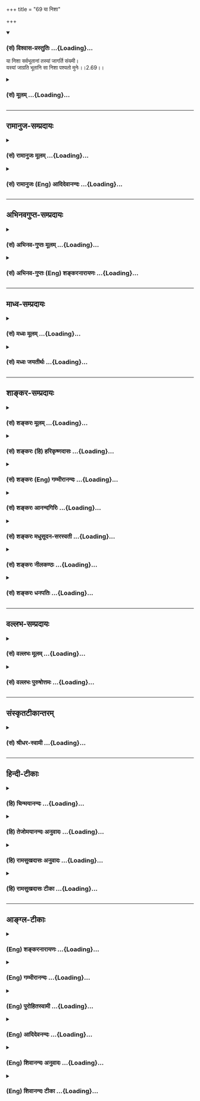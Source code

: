 +++
title = "69 या निशा"

+++
<div class="js_include" newlevelforh1="3" title="(सं) विश्वास-प्रस्तुतिः" unfilled url="/purANam/mahAbhAratam/06-bhIShma-parva/02-bhagavad-gItA-parva/saMskRtam/vishvAsa-prastutiH/02_sAnkhya-yogaH_sarva-/69_yA_nishA.md">
<details open><summary><h3>(सं) विश्वास-प्रस्तुतिः ...{Loading}...</h3></summary>

या निशा सर्वभूतानां तस्यां जागर्ति संयमी।  
यस्यां जाग्रति भूतानि सा निशा पश्यतो मुनेः।।2.69।।
</details>
</div>
<div class="js_include collapsed" newlevelforh1="3" title="(सं) मूलम्" unfilled url="/purANam/mahAbhAratam/06-bhIShma-parva/02-bhagavad-gItA-parva/saMskRtam/mUlam/02_sAnkhya-yogaH_sarva-/69_yA_nishA.md">
<details><summary><h3>(सं) मूलम् ...{Loading}...</h3></summary>

या निशा सर्वभूतानां तस्यां जागर्ति संयमी।  
यस्यां जाग्रति भूतानि सा निशा पश्यतो मुनेः।।2.69।।
</details>
</div>


_________________
## रामानुज-सम्प्रदायः
<div class="js_include collapsed" newlevelforh1="3" title="(सं) रामानुजः मूलम्" unfilled url="/purANam/mahAbhAratam/06-bhIShma-parva/02-bhagavad-gItA-parva/saMskRtam/rAmAnujaH/mUlam/02_sAnkhya-yogaH_sarva-/69_yA_nishA.md">
<details><summary><h3>(सं) रामानुजः मूलम् ...{Loading}...</h3></summary>

।।2.69।।**या** आत्मविषया बुद्धिः **सर्वभूतानां निशा** निशा इव
अप्रकाशिका। **तस्याम्** आत्मविषयायां बुद्धौ इन्द्रिय**संयमी**
प्रसन्नमना **जागर्ति** आत्मानम् अवलोकयन् **आस्ते** इत्यर्थः।
**यस्यां** शब्दादिविषयायां बुद्धौ सर्वाणि **भूतानि जाग्रति**
प्रबुद्धानि भवन्ति **सा** शब्दादिविषया बुद्धिः आत्मानं **पश्यतो मुनेः
निशा** इव अप्रकाशिका भवति।  

</details>
</div>
<div class="js_include collapsed" newlevelforh1="3" title="(सं) रामानुजः (Eng) आदिदेवानन्दः" unfilled url="/purANam/mahAbhAratam/06-bhIShma-parva/02-bhagavad-gItA-parva/saMskRtam/rAmAnujaH/english/AdidevAnandaH/02_sAnkhya-yogaH_sarva-/69_yA_nishA.md">
<details><summary><h3>(सं) रामानुजः (Eng) आदिदेवानन्दः ...{Loading}...</h3></summary>

2.69 That Buddhi (understanding) which has the self for its object, is
night to all beings, i.e., is obscure like night to all. But he, who has
subdued the senses and is serene, is awake in respect of the self. The
meaning is that he has the vision of the self. All beings are awake,
i.e., are actively cognisant in respect of objects of the senses like
sound. But such sense objects are like things enshrouded by night to the
sage who is awake to the self.

</details>
</div>


_________________
## अभिनवगुप्त-सम्प्रदायः
<div class="js_include collapsed" newlevelforh1="3" title="(सं) अभिनव-गुप्तः मूलम्" unfilled url="/purANam/mahAbhAratam/06-bhIShma-parva/02-bhagavad-gItA-parva/saMskRtam/abhinava-guptaH/mUlam/02_sAnkhya-yogaH_sarva-/69_yA_nishA.md">
<details><summary><h3>(सं) अभिनव-गुप्तः मूलम् ...{Loading}...</h3></summary>

।।2.71।। योगी च सर्वव्यवहारान् कुर्वाणोऽपि +++(S omits अपि)+++ लोकोत्तर इति
निरूपयता परमेश्वरेण संक्षिप्यास्य स्वरूपं कथ्यते  
या निशेति। या सर्वेषां भूतानां निशा मोहिनी +++(K मोहनी)+++ माया तस्यां
मुनिर्जागर्त्ति कथमियं हेया इति। यस्यां च दशायां लोको जगर्त्ति नानाविधां
+++(S विविधां)+++ चेष्टां कुरुते सा मुनेः रात्रिः यतोऽसौ व्यवहारं
प्रत्यबुद्धः।  
  
एतदुक्तं भवति येयं माया खलु तस्या द्वे रूपे +++(N omit द्वे रूपे)+++ मोहकत्वं
+++(N मोहकत्वे)+++ नाम रूपं सुखतन्त्र +++(N तन्तु for तन्त्र hereinafter )+++
ताभासनं च। तत्र लोकः प्राच्यं स्वरूपमस्या अपरामृश्यैव द्वितीयस्मिन् रूपे
निबद्धस्मृतिरास्ते। योगी तु तद्विपरीतस्तदीयं मोहकत्वं तदुन्मूलनाय
पश्यति। सुखतन्त्रतां च नाद्रियते +++(N नाश्रीयते)+++ पश्यन् सम्यग्ज्ञानी।
मिथ्याज्ञानोपघाताच्च सुखतन्त्रतानादरः  
  
+++(S तन्त्रतायां नादरः)+++। एवं च पश्यत एव सा रात्रिरिति चित्रम्। विद्याया वा
बुध्यते +++(S K यां चावधत्ते)+++ योगी यत्र सर्वोऽपि +++(S N omit अपि)+++ विमूढः
अविद्यायां त्वबुद्धः यत्र जनः प्रबुद्ध इत्यपि चित्रम्।  

</details>
</div>
<div class="js_include collapsed" newlevelforh1="3" title="(सं) अभिनव-गुप्तः (Eng) शङ्करनारायणः" unfilled url="/purANam/mahAbhAratam/06-bhIShma-parva/02-bhagavad-gItA-parva/saMskRtam/abhinava-guptaH/english/shankaranArAyaNaH/02_sAnkhya-yogaH_sarva-/69_yA_nishA.md">
<details><summary><h3>(सं) अभिनव-गुप्तः (Eng) शङ्करनारायणः ...{Loading}...</h3></summary>

2.69 Ya nisa etc. Infatuating is the Illusion which is night for all
beings. In that , the sage is awake (vigilant) with the thought 'How It
could be avoided' The stage where the worldly men keep awake i.e.,
perform multifarious \[worldly\] activities, that stage is the night for
the sage, as he is ignorant regarding the worldly activities. It amounts
to this statement : What is well-known as illusion, Its nature is indeed
two-ford, viz., to delude and also to wear a deceptive appearance of
spinning pleasure. Of them (the two natures), the worldly man, not
considering Its former nautre, remains with a memory well teid to the
second nature. On the other hand, the man of Yoga, who is contrary to
the other, observes Its deluding nature in order to root It out. Thus
the man of perfect knowledge, while seeing \[properly\], pays no
attention to Its nature of spinning pleasure. His indifference to Its
nature of spinning pleasure is due to the destruction of his false
knowledge. That stage is night to him, even while he sees. Hence this is
strange. The man of Yoga is awake (or understands) in the field of
wisdom, where everyone else is unconscious (or totally perplexed); but
in \[the field\] of ignorance he is not awake (or does not understand),
where ordinary man is awake (or understands well). This is also strange.
That is why-

</details>
</div>


_________________
## माध्व-सम्प्रदायः
<div class="js_include collapsed" newlevelforh1="3" title="(सं) मध्वः मूलम्" unfilled url="/purANam/mahAbhAratam/06-bhIShma-parva/02-bhagavad-gItA-parva/saMskRtam/madhvaH/mUlam/02_sAnkhya-yogaH_sarva-/69_yA_nishA.md">
<details><summary><h3>(सं) मध्वः मूलम् ...{Loading}...</h3></summary>

।।2.69।। उक्तं लक्षणं पिण्डीकृत्याह या निशेति। या सर्वभूतानां निशा
परमेश्वरस्वरूपलक्षणा। यस्यां सुप्तानीव न किञ्चिज्जानन्ति
तस्यामिन्द्रियसंयुक्तो ज्ञानी जागर्ति सम्यगापरोक्ष्येण पश्यति
परमात्मानमित्यर्थः। यस्यां विषयलक्षणायां भूतानि जाग्रति तस्यां निशायामिव
सुप्तः प्रायो न जानाति। मत्तादिवद्गमनादिप्रवृत्तिः। तदुक्तन्देहं (च तं न
चरमः) तु तत्र चरमम् भाग.3।28।37देहोऽपि दैववशगः भाग.3।28।3811।13।37 इति
श्लोकाभ्याम्। मननयुक्तो मुनिः। पश्यत इत्यस्य साधनमाह।  

</details>
</div>
<div class="js_include collapsed" newlevelforh1="3" title="(सं) मध्वः जयतीर्थः" unfilled url="/purANam/mahAbhAratam/06-bhIShma-parva/02-bhagavad-gItA-parva/saMskRtam/madhvaH/jayatIrthaH/02_sAnkhya-yogaH_sarva-/69_yA_nishA.md">
<details><summary><h3>(सं) मध्वः जयतीर्थः ...{Loading}...</h3></summary>

।।2.69।। ज्ञानिनः सर्वकर्मत्यागप्रतिपादनार्थायया निशा इत्ययं श्लोक इति
कश्चित्। तत्र तत्प्रतिपादकाक्षराश्रवणात् प्रमाणविरोधाच्चेत्याशयेन
तत्प्रतिपाद्यमाह **उक्तलक्षण**मिति चतुश्श्लोक्या विक्षिप्योक्तम्।
नन्वत्रोक्तं किमपि न प्रतीयत इत्यत आह **ये**ति। परमेश्वरस्वरूपस्य
निशासाम्यमुपपादयति **यस्या**मिति। विषयत्वमधिकरणत्वं चाविवक्षित्वा
कारकत्वमात्रविवक्षया साम्यमिदमुक्तम्। संयमीत्यस्याक्षरार्थं
**इन्द्रिये**ति प्रकरणलभ्योऽर्थो **ज्ञानी**ति। उत्तरार्धार्थमाह
**यस्या**मिति। अत्रापि पूर्ववत्साम्यम्। यदि न किञ्चित्पश्यति कथं तर्हि
तस्य गमनादिप्रवृत्तिः इत्यत आह **मत्तादिव**दिति। कुत एतत् इत्यत आह
**तदुक्त**मिति। मुनेरित्युक्तत्वाच्चतुर्थाश्रमिण एव ज्ञानमिति
व्याख्यानमसदिति भावेनाह **मननयुक्त** इति। याज्ञवल्क्यादीनामयतीनामपि
ज्ञानश्रवणादिति भावः। मननस्य प्राङ्निवृत्तत्वात्पश्यतो मुनेः इति कथं
इत्यत आह **पश्यत** इति। दर्शनसाधनत्वेन मननमिहोक्तं न तु
तत्समकालीनतयेत्यर्थः। एतच्च प्राङ्मननादेः स्पष्टदर्शनसाधनत्वानुक्तेः
प्रसङ्गादिहोक्तम्। ननुस्थितधीः किं प्रभाषेत 2।54 इत्याद्यु(देरु)त्तरमयं
श्लोक इति प्रागुक्तं तत्कथमिदानीं लक्षणपरतया व्याख्यातः अन्यपरादपि
तल्लाभ इत्याशयेनेति ब्रूमः अन्यथाप्रभाषेत
इत्यादेरुत्तरमाहेत्यत्रैवावेक्ष्यत् किं तत्र स्थानप्रदर्शनादिना इति।  

</details>
</div>


_________________
## शाङ्कर-सम्प्रदायः
<div class="js_include collapsed" newlevelforh1="3" title="(सं) शङ्करः मूलम्" unfilled url="/purANam/mahAbhAratam/06-bhIShma-parva/02-bhagavad-gItA-parva/saMskRtam/shankaraH/mUlam/02_sAnkhya-yogaH_sarva-/69_yA_nishA.md">
<details><summary><h3>(सं) शङ्करः मूलम् ...{Loading}...</h3></summary>

।।2.69।।  
  
**या निशा** रात्रिः सर्वपदार्थानामविवेककरी तमःस्वभावत्वात्
**सर्वभूतानां** सर्वेषां भूतानाम्। किं तत् परमार्थतत्त्वं
स्थितप्रज्ञस्य विषयः। यथा नक्तञ्चराणाम् अहरेव सदन्येषां निशा भवति तद्वत्
नक्तञ्चरस्थानीयानामज्ञानां सर्वभूतानां निशेव निशा परमार्थतत्त्वम्
अगोचरत्वादतद्बुद्धीनाम्। **तस्यां**
परमार्थतत्त्वलक्षणायामज्ञाननिद्रायाः प्रबुद्धो **जागर्ति** **संयमी**
संयमवान् जितेन्द्रियो योगीत्यर्थः। **यस्यां**
ग्राह्यग्राहकभेदलक्षणायामविद्यानिशायां प्रसुप्तान्येव **भूतानि  
**जाग्रति **इति उच्यन्ते यस्यां निशायां प्रसुप्ता इव स्वप्नदृशः** सा
निशा **अविद्यारूपत्वात् परमार्थतत्त्वं** पश्यतो मुनेः।।  
अतः कर्माणि अविद्यावस्थायामेव चोद्यन्ते न विद्यावस्थायाम्। विद्यायां हि
सत्याम् उदिते सवितरि शार्वरमिव तमः प्रणाशमुपगच्छति अविद्या। प्राक्
विद्योत्पत्तेः अविद्या प्रमाणबुद्ध्या गृह्यमाणा क्रियाकारकफलभेदरूपा
सती  
  
सर्वकर्महेतुत्वं प्रतिपद्यते। न अप्रमाणबुद्ध्या गृह्यमाणायाः
कर्महेतुत्वोपपत्तिः प्रमाणभूतेन वेदेन मम चोदितं कर्तव्यं कर्म इति हि
कर्मणि कर्ता प्रवर्तते न अविद्यामात्रमिदं सर्वं निशेव इति। यस्य पुनः
निशेव अविद्यामात्रमिदं  
सर्वं भेदजातम् इति ज्ञानं तस्य आत्मज्ञस्य सर्वकर्मसंन्यासे एव अधिकारो न
प्रवृत्तौ। तथा च दर्शयिष्यति तद्बुद्धयस्तदात्मानः इत्यादिना
ज्ञाननिष्ठायामेव तस्य अधिकारम्।।  
तत्रापि प्रवर्तकप्रमाणाभावे प्रवृत्त्यनुपपत्तिः इति चेत् न
स्वात्मविषयत्वादात्मविज्ञानस्य। न हि आत्मनः स्वात्मनि
प्रवर्तकप्रमाणापेक्षता आत्मत्वादेव। तदन्तत्वाच्च सर्वप्रमाणानां
प्रमाणत्वस्य। न हि आत्मस्वरूपाधिगमे सति पुनः प्रमाणप्रमेयव्यवहारः
संभवति। प्रमातृत्वं हि आत्मनः निवर्तयति अन्त्यं प्रमाणम् निवर्तयदेव च
अप्रमाणीभवति स्वप्नकालप्रमाणमिव प्रबोधे। लोके च वस्त्वधिगमे
प्रवृत्तिहेतुत्वादर्शनात् प्रमाणस्य। तस्मात् न आत्मविदः कर्मण्यधिकार इति
सिद्धम्।।  
विदुषः त्यक्तैषणस्य स्थितप्रज्ञस्य यतेरेव मोक्षप्राप्तिः न तु
असंन्यासिनः कामकामिनः इत्येतमर्थं दृष्टान्तेन प्रतिपादयिष्यन् आह  
  

</details>
</div>
<div class="js_include collapsed" newlevelforh1="3" title="(सं) शङ्करः (हि) हरिकृष्णदासः" unfilled url="/purANam/mahAbhAratam/06-bhIShma-parva/02-bhagavad-gItA-parva/saMskRtam/shankaraH/hindI/harikRShNadAsaH/02_sAnkhya-yogaH_sarva-/69_yA_nishA.md">
<details><summary><h3>(सं) शङ्करः (हि) हरिकृष्णदासः ...{Loading}...</h3></summary>

।।2.69।। यह जो लौकिक और वैदिक व्यवहार है वह सबकासब अविद्याका कार्य है अतः
जिसको विवेकज्ञान प्राप्त हो गया है ऐसे स्थितप्रज्ञके लिये अविद्याकी
निवृत्तिके साथहीसाथ ( यह व्यवहार भी ) निवृत्त हो जाता है और अविद्याका
विद्याके साथ विरोध होनेके कारण उसकी भी निवृत्ति हो जाती है। इस
अभिप्रायको स्पष्ट करते हुए कहते हैं  
  
तामस स्वभावके कारण सब पदार्थोंका अविवेक करानेवाली रात्रिका नाम निशा है।
सब भूतोंकी जो निशा अर्थात् रात्रि है  
वह ( निशा ) क्या है ( उ₀ ) परमार्थतत्त्व जो कि स्थितप्रज्ञका विषय है (
ज्ञेय है )। जैसे उल्लू आदि रजनीचरोंके लिये दूसरोंका दिन भी रात होती है
वैसे ही निशाचरस्थानीय जो सम्पूर्ण अज्ञानी मनुष्य हैं जिनमें
परमार्थतत्त्वविषयक बुद्धि नहीं है उन सब भूतोंके लिये अज्ञात होनेके कारण
यह परमार्थतत्त्व रात्रिकी भाँति रात्रि है।  
उस परमार्थतत्त्वरूप रात्रिमें अज्ञाननिद्रासे जगा हुआ संयमी अर्थात्
जितेन्द्रिय योगी जागता है।  
ग्राह्यग्राहकभेदरूप जिस अविद्यारात्रिमें सोते हुए भी सब प्राणी जागते हैं
ऐसे कहा जाता है अर्थात् जिस रात्रिमें सब प्राणी सोते हुए स्वप्न
देखनेवालोंके सदृश जागते हैं। वह ( सारा दृश्य ) अविद्यारूप होनेके कारण
परमार्थतत्त्वको जाननेवाले मुनिके लिये रात्रि है।  
सुतरां ( यह सिद्ध हुआ कि ) अविद्याअवस्थामें ही ( मनुष्यके लिये )
कर्मोंका विधान किया जाता है विद्यावस्थामें नहीं क्योंकि जैसे सूर्यके उदय
होनेपर रात्रिसम्बन्धी अन्धकार दूर हो जाता है उसी प्रकार ज्ञान उदय होनेपर
अज्ञान नष्ट हो जाता है।  
ज्ञानोत्पत्तिसे पहलेपहले प्रमाणबुद्धिसे ग्रहण की हुई अविद्या ही क्रिया
कारक और फल आदिके भेदोंमें परिणत होकर सब कर्म करवानेका हेतु बन सकती है
अप्रमाणबुद्धिसे ग्रहण की हुई ( अविद्या ) कर्म करवानेका कारण नहीं बन
सकती।  
क्योंकि प्रमाणस्वरूप वेदने मेरे लिये अमुक कर्तव्यकर्मोंका विधान किया है
ऐसा मानकर ही कर्ता कर्ममें प्रवृत्त होता है यह सब रात्रिकी भाँति
अविद्यामात्र है इस तरह समझकर नहीं होता।  
जिसको ऐसा ज्ञान प्राप्त हो गया है कि यह सारा दृश्य रात्रिकी भाँति
अविद्यामात्र ही है उस आत्मज्ञानीका तो सर्व कर्मोंके संन्यासमें ही अधिकार
है प्रवृत्तिमें नहीं।  
इस प्रकार तद्बुद्धयस्तदात्मानः इत्यादि श्लोकोंसे उस ज्ञानीका अधिकार
ज्ञाननिष्ठामें ही दिखलायेंगे।  
पू₀ उस ज्ञाननिष्ठामें भी ( तत्त्ववेत्ताको ) प्रवृत्त करनेवाले प्रमाणका (
विधिवाक्यका ) अभाव है इसलिये उसमें भी उसकी प्रवृत्ति नहीं हो सकती।  
उ₀ यह कहना ठीक नहीं क्योंकि आत्मज्ञान अपने स्वरूपको विषय करनेवाला है अतः
अपने स्वरूपज्ञानके विषयमें प्रवृत्त करनेवाले प्रमाणकी अपेक्षा नहीं होती।
वह आत्मज्ञान स्वयं आत्मा होनेके कारण स्वतःसिद्ध है और उसीमें सब
प्रमाणोंके प्रमाणत्वका अन्त है अर्थात् आत्मज्ञान होनेतक ही प्रमाणोंका
प्रमाणत्व है अतः आत्मस्वरूपका साक्षात् होनेके बाद प्रमाण और प्रमेयका
व्यवहार नहीं बन सकता।  
( आत्मज्ञानरूप ) अन्तिम प्रमाण आत्माके प्रमातापनको भी निवृत्त कर देता
है। उसको निवृत्त करता हुआ वह स्वयं भी जागनेके बाद स्वप्नकालके प्रमाणकी
भाँति अप्रमाणी हो जाता है अर्थात् लुप्त हो जाता है।  
क्योंकि व्यवहारमें भी वस्तु प्राप्त होनेके बाद कोई प्रमाण ( उस वस्तुकी
प्राप्तिके लिये ) प्रवृत्तिका हेतु होता नहीं देखा जाता।  
इसलिये यह सिद्ध हुआ कि आत्मज्ञानीका कर्मोंमें अधिकार नहीं है।  

</details>
</div>
<div class="js_include collapsed" newlevelforh1="3" title="(सं) शङ्करः (Eng) गम्भीरानन्दः" unfilled url="/purANam/mahAbhAratam/06-bhIShma-parva/02-bhagavad-gItA-parva/saMskRtam/shankaraH/english/gambhIrAnandaH/02_sAnkhya-yogaH_sarva-/69_yA_nishA.md">
<details><summary><h3>(सं) शङ्करः (Eng) गम्भीरानन्दः ...{Loading}...</h3></summary>

2.69 ya, that which; sarva-bhutanam, for all creatures; is nisa, night
which being darkness (tamah) by nature, obliterates distinctions among
all things; what is that; that is the Reality which is the supreme Goal,
accessible to the man of steady wisdom. As that which verily appears as
day to the nocturnal creatures is night for others, similarly the
Reality wich is the supreme Goal appears to be night, as it were, to all
unenlightened beings who are comparable to the nocturnal creatures,
because It is beyond the range of vision of those who are devoid of that
wisdom. Samyami, the self-restrained man, whose organs are under
control, i.e. the yogi \[The man of realization.\] who has arisen from
the sleep of ignorance; jagarti, keeps awake; tasyam, in that (night)
characterized as the Reality, the supreme Goal. That night of ignorance,
characterized by the distinctions of subjects and objects, yasyam in
which; bhutani, the creatures, who are really asleep; are said to be
jagrati, keeping awake, in which night they are like dreamers in sleep;
sa nisa, it is night; pasyatah, to the seeing; muneh, sage, who
perceives the Reality that is the supreme Goal, because that (night) is
ignorance by nature. Therefore, rites and duties are enjoined only
during the state of ignorance, not in the state of enlightenment. For,
when Knowledge dawns, ignorance becomes eradicated like the darkness of
night after sun-rise. \[It may be argued that even after illumination
the phenomenal world, though it is known to be false, will continue to
be perceived because of the persistence of past impressions; therefore
there is scope for the validity of the scriptural injunctions even in
the case of an illumined soul. The answer is that there will be no scope
for the injunctions, because the man of realization will then have no
ardent leaning towards this differentiated phenomenal world which makes
an injunction relevant.\] Before the rise of Knowledge, ignorance,
accepted as a valid means of knowledge and presenting itself in the
different forms of actions, means and results, becomes the cause of all
rites and duties. It cannot reasonably become the source of rites and
duties (after Realization) when it is understood as an invalid means of
knowledge. For an agent becomes engaged in actions when he has the idea,
'Actions have been enjoined as a duty for me by the Vedas, which are a
valid means of knowledge'; but not when he understands that 'all this is
mere ignorance, like the night'. Again, the man to whom has come the
Knowledge that all these differences in their totality are mere
ignorance like the night, to that man who has realized the Self, there
is eligibility only for renouncing all actions, not for engaging in
actions. In accordance with this the Lord will show in the verse, 'Those
who have their intellect absorbed in That, whose Self is That' (5.17)
etc., that he has competence only for steadfastness in Knowledge.
Objection: May it not be argued that, there will be no reason for being
engaged even in that (steadfastness in Knowledge) if there be no valid
means of knowledge \[Vedic injunctions.\] to impel one to that.
\[Because, without an injunction nobody would engage in a duty, much
less in steadfastness to Knowledge.\] Answer: No, since 'knowledge of
the Self' relates to one's own Self. Indeed, by the very fact that It is
the Self, and since the validity of all the means of knowledge
culminates in It, \[The validity of all the means of knowledge holds
good only so long as the knowledge of the Self has not arisen.\]
therefore the Self does not depend on an injunction to impel It towards
Itself. \[Does the injunction relate to the knowledge of the Self. or to
the Self Itself; The first alternative is untenable because a valid
means of knowledge reveals its objects even without an injunction. The
second alternative also is untenable because the Self is self-revealing,
whereas an injunction is possible in the case of something yet to be
achieved. And one's own Self is not an object of that kind.\] Surely,
after the realization of the true nature of the Self, there is no scope
again for any means to, or end of, knowledge. The last valid means of
(Self-) knowledge eradicates the possibility of the Self's becoming a
perceiver. And even as it eradicates, it loses its own
authoritativeness, in the same way as the means of knowledge which is
valid in dream becomes unauthoritative during the waking state. In the
world, too, after the preception of an abject, the valid means of that
perception is not seen to be a cause impelling the knower (to any action
with regard to that object). Hence, it is established that, for an
knower of the Self, there remains no eligibility for rites and duties.
The attainment of Liberation is only for the sannyasin \[Liberation is
attained only by one who, after aciring an intellectual knowledge of the
Self in a general way, is endowed with discrimination and detachment,
has arisen above all desires, has become a monk in the primary sense,
and has directly realized the Self by going through the process of
sravana (understanding of Upanisadic texts about the Self), etc.\], the
man of enlightenment, who has renounced all desires and is a man of
steady wisdom; but not for him who has not renounced and is desirious of
the objects (of the senses). Such being the case, with a view to
establishing this with the help of an illustration, the Lord says:

</details>
</div>
<div class="js_include collapsed" newlevelforh1="3" title="(सं) शङ्करः आनन्दगिरिः" unfilled url="/purANam/mahAbhAratam/06-bhIShma-parva/02-bhagavad-gItA-parva/saMskRtam/shankaraH/AnandagiriH/02_sAnkhya-yogaH_sarva-/69_yA_nishA.md">
<details><summary><h3>(सं) शङ्करः आनन्दगिरिः ...{Loading}...</h3></summary>

।।2.69।। आत्मविदः स्थितप्रज्ञस्य
सर्वकर्मपरित्यागेऽधिकारस्तद्विपरीतस्याज्ञस्य कर्मणीत्येतस्मिन्नर्थे
समनन्तरश्लोकमवतारयति **योऽयमिति।** अविद्यानिवृत्तौ
सर्वकर्मनिवृत्तिश्चेत्तन्निवृत्तिरेव कथमित्याशङ्क्याह
**अविद्यायाश्चेति।** स्फुटीकुर्वन् बाह्याभ्यन्तरकरणानां
पराक्प्रत्यक्प्रवृत्तिवत्तथाविधे दर्शने च मिथो विरुध्येते
पराग्दर्शनस्यानाद्यात्मावरणाविद्याकार्यत्वादात्मदर्शनस्य च
तन्निवर्तकत्वात्ततश्चात्मदर्शनार्थमिन्द्रियाण्यर्थेभ्यो
निगृह्णीयादित्याहेति योजना। सर्वप्राणिनां निशा पदार्थाविवेककरीत्यत्र
हेतुमाह **तमःस्वभावत्वादिति।** सर्वप्राणिसाधारणीं प्रसिद्धां निशां
दर्शयित्वा तामेव प्रकृतानुगुणत्वेन प्रश्नपूर्वकं विशदयति **किं
तदित्यादिना।** स्थितप्रज्ञविषयस्य परमार्थतत्त्वस्य प्रकाशैकस्वभावस्य
कथमज्ञानं प्रति निशात्वमित्याशङ्क्याह **यथेति।** तत्र हेतुमाह
**अगोचरत्वादिति।** अतद्बुद्धीनां परमार्थतत्त्वातिरिक्ते द्वैतप्रपञ्चे
प्रवृत्तबुद्धीनामप्रतिपन्नत्वात् परमार्थतत्त्वं निशेवाविदुषामित्यर्थः।
तस्यामित्यादि व्याचष्टे **तस्यामिति।** निशावदुक्तायामवस्थायामिति यावत्
योगीति ज्ञानी कथ्यते। द्वितीयार्धं विभजते **यस्यामिति।** प्रसुप्तानां
जागरणं विरुद्धमित्याशङ्क्याह **प्रसुप्ता** **इवेति।**
परमार्थतत्त्वमनुभवतो निवृत्ताविद्यस्य संन्यासिनो द्वैतावस्था निशेत्यत्र
हेतुमाह **अविद्यारूपत्वादिति।** परमार्थावस्था निशेत्यविदुषां विदुषां
तु द्वैतावस्था तथेति स्थिते फलितमाह **अत इति।** अविद्यावस्थायामेव
क्रियाकारकफलभेदप्रतिभानादित्यर्थः। विद्योदयेऽपि
तत्प्रतिभानाविशेषात्पूर्वमिव कर्माणि विधीयेरन्नित्याशङ्क्याह
**विद्यायामिति।** अविद्यानिवृत्तौ बाधितानुवृत्त्या विभागभानेऽपि नास्ति
कर्मविधिर्विभागाभिनिवेशाभावादित्यर्थः। अविद्यावस्थायामेव कर्मणीत्युक्तं
व्यक्तीकरोति **प्रागिति।** विद्योदयात्पूर्वं बाधकाभावादबाधिता विद्या
क्रियादिभेदमापाद्य प्रमाणरूपया बुद्ध्या ग्राह्यतां प्राप्य
कर्महेतुर्भवति क्रियादिभेदाभिमानस्य तद्धेतुत्वादित्यर्थः।  
  
न विद्यावस्थायामित्युक्तं प्रपञ्चयति **नाप्रमाणेति।** उत्पन्नायां च
विद्यायामविद्याया निवृत्तत्वात् क्रियादिभेदभानमप्रमाणमिति
बुद्धिरुत्पद्यते तथा गृह्यमाणा यथोक्तविभागभागिन्यप्यविद्या न
कर्महेतुत्वं प्रतिपद्यते बाधितत्वेनाभासतया तद्धेतुत्वायोगादित्यर्थः।
विद्याविद्याविभागेनोक्तमेव विशेषं विवृणोति **प्रमाणभूतेनेति।**
यथोक्तेन वेदेन कामनाजीवनादिमतो मम कर्म विहितं तेन मया तत्कर्तव्यमिति
मन्वानः सन् कर्मण्यज्ञोऽधिक्रियते तं प्रति साधनविशेषवादिनो वेदस्य
प्रवर्तकत्वादित्यर्थः। सर्वमेवेदमविद्यामात्रं द्वैतं निषेवेतेति
मन्वानस्तु न प्रवर्तते कर्मणीति व्यावर्त्यमाह **नाविद्येति।** विदुषो न
कर्मण्यधिकारश्चेत्तस्याधिकारस्तर्हि कुत्रेत्याशङ्क्याह **यस्येति।**
तस्यात्मज्ञस्य फलभूतसंन्यासाधिकारे वाक्यशेषं प्रमाणयति **तथाचेति।**
प्रवर्तकं प्रमाणं विधिस्तदभावे कर्मस्विव विदुषो ज्ञाननिष्ठायामपि
प्रवृत्तेरनुपपत्तेराश्रयणीयो ज्ञानवतोऽपि विधिरिति शङ्कते
**तत्रापीति।** किमात्मज्ञानं विधिमपेक्षते किं वात्मा। नाद्यः। तस्य
स्वरूपविषयस्य यथा प्रमाणप्रमेयमुत्पत्तेर्विध्यनपेक्षत्वादित्याह  **न
स्वात्मेति।** न द्वितीय इत्याह **नहीति।** प्रवर्तकप्रमाणशब्दितस्य
विधेः साध्यविषयत्वादात्मनश्चासाध्यत्वादिति हेतुमाह **आत्मत्वादेवेति।**
आत्मतज्ज्ञानयोर्विध्यनपेक्षत्वेऽपि ज्ञानिनो मानमेव व्यवहारं प्रति
नियमार्थं विध्यपेक्षा स्यादित्याशङ्क्याह **तदन्तत्वाच्चेति।** सर्वेषां
प्रमाणानां प्रामाण्यस्यात्मज्ञानोदयावसानत्वात्तस्मिन्नुत्पन्ने
व्यवहारस्य निरवकाशत्वान्न तत्प्रति नियमाय ज्ञानिनो विधिरित्यर्थः।
उक्तमेव व्यक्तीकरोति **नहीति।** धर्माधिगमवदात्माधिगमेऽपि किमिति
यथोक्तो व्यवहारो न भवतीत्याशङ्क्याह **प्रमातृत्वंहीति।** तन्निवृत्तौ
कथमद्वैतज्ञानस्य प्रामाण्यमित्याशङ्क्याह **निवर्तयदेवेति।**
निवर्तयदद्वैतज्ञानं स्वयं निवृत्तेर्न प्रमाणमित्यत्र दृष्टान्तमाह
**स्वप्नेति।** आत्मज्ञानस्य विध्यनपेक्षत्वे हेत्वन्तरमाह **लोके
चेति।** व्यवहारभूमौ हि प्रमाणस्य वस्तुनिश्चयफलपर्यन्तत्वे सति
प्रवर्तकविधिसापेक्षत्वानुपलम्भादद्वैतज्ञानमपि प्रमाणवान्न विधिमपेक्षते
रज्ज्वादिज्ञानवदित्यर्थः। आत्मज्ञानवतस्तन्निष्ठाविधिमन्तरेण
ज्ञानमाहात्म्येनैव सिद्धत्वात्तस्य कर्मसंन्यासेऽधिकारो न
कर्मणीत्युपसंहरति **तस्मादिति।  
**

</details>
</div>
<div class="js_include collapsed" newlevelforh1="3" title="(सं) शङ्करः मधुसूदन-सरस्वती" unfilled url="/purANam/mahAbhAratam/06-bhIShma-parva/02-bhagavad-gItA-parva/saMskRtam/shankaraH/madhusUdana-sarasvatI/02_sAnkhya-yogaH_sarva-/69_yA_nishA.md">
<details><summary><h3>(सं) शङ्करः मधुसूदन-सरस्वती ...{Loading}...</h3></summary>

।।2.69।। तदेवं मुमुक्षुणा प्रज्ञास्थैर्याय प्रयत्नपूर्वकमिन्द्रियसंयमः
कर्तव्य इत्युक्तं स्थितप्रज्ञस्य तु स्वतःसिद्ध एव  
  
सर्वेन्द्रियसंयम इत्याह। या
वेदान्तवाक्यजनितसाक्षात्काररूपाऽहंब्रह्मास्मीति प्रज्ञा
सर्वभूतानामज्ञानां निशेव निशा तां  
  
प्रत्यप्रकाशरूपत्वात्तस्यां ब्रह्मविद्यालक्षणायां सर्वभूतनिशायां जागर्ति
अज्ञाननिद्रायाः प्रबुद्धः सन्सावधानो वर्तते। संयमी  
  
इन्द्रियसंयमवान् स्थितप्रज्ञ इत्यर्थः। यस्यां तु
द्वैतदर्शनलक्षणायामविद्यानिद्रायां प्रसुप्तान्येव भूतानि जाग्रति
स्वप्नवद्व्यवहरन्ति सा निशा न प्रकाशत आत्मतत्त्वं पश्यतोऽपरोक्षतया मुनेः
स्थितप्रज्ञस्य। यावद्धि न प्रबुध्यते तावदेव स्वप्नदर्शनं  
  
बोधपर्यन्तत्वाद्भ्रमस्य। तत्त्वज्ञानकाले तु न भ्रमनिमित्तः
कश्चिद्व्यवहारः। तदुक्तं वार्तिककारैःकारकव्यवहारे हि शुद्धं वस्तु न
वीक्ष्यते। शुद्धे वस्तुनि सिद्धे च कारकव्यापृतिस्तथा।। काकोलूकनिशेवायं
संसारो ज्ञात्मवेदिनोः। या निशा  
  
सर्वभूतानामित्यवोचत्स्वयं हरिः।। इति। तथाच यस्य विपरीतदर्शनं तस्य न
वस्तुदर्शनं विपरीतदर्शनस्य वस्त्वदर्शनजन्यत्वात् यस्य च वस्तुदर्शनं तस्य
न विपरीतदर्शनं विपरीतदर्शनकारणस्य वस्त्वदर्शनस्य वस्तुदर्शनेन
बाधितत्वात्। तथाच श्रुतिःयत्र वा अन्यदिव स्यात् तत्रान्योऽन्यत्पश्येत्।
यत्रत्वस्य सर्वमात्मैवाभूत्तत्केन कं पश्येत्।। इति
विद्याविद्ययोर्व्यवस्थामाह। यथा काकस्य रात्र्यन्धस्य दिनमुलूकस्य
दिवान्धस्य निशा रात्रौ पश्यतश्चोलूकस्य यद्दिनं रात्रिरेव सा काकस्येति
महदाश्चर्यमेतत्। अतस्तत्त्वदर्शिनः कथमाविद्यकक्रियाकारकादिव्यवहारः
स्यादिति स्वतःसिद्ध एव तस्येन्द्रियसंयम इत्यर्थः।  

</details>
</div>
<div class="js_include collapsed" newlevelforh1="3" title="(सं) शङ्करः नीलकण्ठः" unfilled url="/purANam/mahAbhAratam/06-bhIShma-parva/02-bhagavad-gItA-parva/saMskRtam/shankaraH/nIlakaNThaH/02_sAnkhya-yogaH_sarva-/69_yA_nishA.md">
<details><summary><h3>(सं) शङ्करः नीलकण्ठः ...{Loading}...</h3></summary>

।।2.69।। यदा पञ्चावतिष्ठन्ते इत्युदाहृतश्रुतेःतामाहुः परमां गतिम् इत्येतं
चतुर्थं पादं व्याचष्टे **या निशेति।** सर्वेषां भूतानामज्ञानां या निशेव
निशा यस्यां मध्यंदिने उलूका इवानन्धा अप्यन्धा एव सर्वे प्राणिनो भवन्ति
तस्यां तस्मिन्प्रत्यग्ज्योतिषि संयमी इन्द्रियमनोबुद्धीनां निग्रहणशीलो
योगी जागर्ति इन्द्रियादीनां दृक्शक्तिलोपेऽप्यनुपरतदृक्शक्तिरेवास्ते। तथा
च श्रुतिःनहि द्रष्टुर्दृष्टेर्विपरिलोपो विद्यतेऽविनाशित्वात् इति।
यस्यामविद्याख्यायां निशायां क्रियाकारकादिद्वैतस्वप्नप्रवर्तिकायां
सर्वाणि भूतानि जाग्रति निशीथे उलूका इव स्वस्वव्यापारे प्रवर्तन्ते सा
अविद्या पश्यतो मुनेः आत्मदर्शनवतो योगिनः प्रारब्धकर्मणा
विदेहकैवल्यप्रतिबन्धाल्लेशतोऽनुवर्तमाना व्युत्थानकाले व्यवहारतोऽस्य
गाढान्धकारवती निशेव क्लेशकरी भवति। अतिसुकुमारा हि योगिनो
बाह्यव्यवहारादुद्विजन्ते नरा इव गाढान्धकारे संचारात्। यथोक्तं
योगभाष्येअक्षिमात्रकल्पो हि विद्वानत्यल्पदुःखलेशेनाप्युद्विजते इति। अत्र
वार्तिकानिकारकव्यवहारे हि शुद्धं वस्तु न वीक्ष्यते। शुद्धे वस्तुनि
सिद्धे च कारकव्यापृतिस्तथा। काकोलूकनिशेवायं संसारोऽज्ञात्मवेदिनोः। या
निशा सर्वभूतानामित्यवोचत्स्वयं हरिः। इति। बुद्धतत्त्वस्य लोकोऽयं
जडोन्मत्तपिशाचवत्। बुद्धतत्त्वोऽपि लोकस्य जडोन्मत्तपिशाचवत्। इति। तदेवं
किमासीतेत्यस्योत्तरंयदा संहरते चायम् इत्यादिना एतदन्तेन ग्रन्थेन
स्थितप्रज्ञः सदा समाधिमनुतिष्ठन्परमां गतिं प्राप्यास्त इत्युक्तम्।  

</details>
</div>
<div class="js_include collapsed" newlevelforh1="3" title="(सं) शङ्करः धनपतिः" unfilled url="/purANam/mahAbhAratam/06-bhIShma-parva/02-bhagavad-gItA-parva/saMskRtam/shankaraH/dhanapatiH/02_sAnkhya-yogaH_sarva-/69_yA_nishA.md">
<details><summary><h3>(सं) शङ्करः धनपतिः ...{Loading}...</h3></summary>

।।2.69।। एवं स्थितप्रज्ञलक्षणवर्णनेन मुमुक्षुभिरतियत्नेन
स्थितप्रज्ञत्वाय समनस्केन्द्रियनिग्रहः कर्तव्य इत्युक्तम्।
उत्पन्नविवेकविज्ञानस्य स्थितप्रज्ञस्य तु स्वतःसिद्ध एव
समनस्केन्द्रियसंयमः। अविद्याविरोधिन्या विद्यया समूलस्य सर्वव्यवहारस्य
निवृत्तेरित्येतद्वक्तुकामोऽविद्यावस्थायामेव कर्माणि विधीयन्ते न
विद्यावस्थायामिति द्योतयन्नाह **येति।** सर्वभूतानामुलूकस्थानीयानां या
निशेव निशा रात्रिः परमार्थतत्त्वलक्षणा तस्यामज्ञाननिद्रातः प्रबुद्धः
संयमी स्थितप्रज्ञो ज्ञानयोगी जागर्ति यस्यां
ग्राह्यग्राहकलक्षणायामविद्यायां भूतानि जाग्रति सा पश्यतो मुनेर्निशेव
निशेत्यर्थः।  

</details>
</div>


_________________
## वल्लभ-सम्प्रदायः
<div class="js_include collapsed" newlevelforh1="3" title="(सं) वल्लभः मूलम्" unfilled url="/purANam/mahAbhAratam/06-bhIShma-parva/02-bhagavad-gItA-parva/saMskRtam/vallabhaH/mUlam/02_sAnkhya-yogaH_sarva-/69_yA_nishA.md">
<details><summary><h3>(सं) वल्लभः मूलम् ...{Loading}...</h3></summary>

।।2.69।। तस्यैवान्येभ्यो वैलक्षण्येन लक्षणमाह या निशेति। याऽऽत्मविषया
बुद्धिः संसारिणां स्वपतामिव निशेवाऽप्रकाशिका अज्ञानतिमिरोपहतमतीनां
आत्मदर्शनव्यवहारायोग्या तस्यां संयमी जागर्ति। यस्यां च
शब्दादिविषयिण्याम्। एवं विलक्षणलक्षणो मुनिर्दर्शितः।  

</details>
</div>
<div class="js_include collapsed" newlevelforh1="3" title="(सं) वल्लभः पुरुषोत्तमः" unfilled url="/purANam/mahAbhAratam/06-bhIShma-parva/02-bhagavad-gItA-parva/saMskRtam/vallabhaH/puruShottamaH/02_sAnkhya-yogaH_sarva-/69_yA_nishA.md">
<details><summary><h3>(सं) वल्लभः पुरुषोत्तमः ...{Loading}...</h3></summary>

  
  
।।2.69।। नन्वेतादृशेन्द्रियनिग्रहकृत् किल्लँक्षणः इत्यपेक्षायामाह या
निशेति। सर्वभूतानां या निशा रात्रौ निद्रायामिव विषयसुखेषु सर्वेषां या
निशा सुखावाप्तिः। नितरां शं सुखं यस्यामिति निशा। तस्यां संयमी
इन्द्रियनिग्रहकर्त्ता जागर्ति न सुखमवाप्नोतीत्यर्थः। यस्यां निशाया
भूतानि जाग्रति न सुखं प्राप्नुवन्ति सा भगवत्सुखं पश्यतो मननशीलस्य निशा
सुखाप्तिः। तत्सुखस्य कथनायोग्यत्वान्मुनेरिति विशेषणमुक्तम्।  
  
  
  

</details>
</div>


_________________
## संस्कृतटीकान्तरम्
<div class="js_include collapsed" newlevelforh1="3" title="(सं) श्रीधर-स्वामी" unfilled url="/purANam/mahAbhAratam/06-bhIShma-parva/02-bhagavad-gItA-parva/saMskRtam/shrIdhara-svAmI/02_sAnkhya-yogaH_sarva-/69_yA_nishA.md">
<details><summary><h3>(सं) श्रीधर-स्वामी ...{Loading}...</h3></summary>

।।2.69।। ननु च कश्चिदपि प्रसुप्त इव दर्शनादिव्यापारशून्यः सर्वात्मना
निगृहीतेन्द्रियो लोके न दृश्यते अतोऽसंभावितमिदं लक्षणमित्याशङ्क्याह
**या निशेति।** सर्वेषां भूतानां या निशा निशेव निशा आत्मनिष्ठा
आत्माज्ञानध्वान्तावृतमतीनां तस्यां दर्शनादिव्यवहाराभावात्
तस्यामात्मनिष्ठायां संयमी निगृहीतेन्द्रियो जागर्ति प्रबुध्यते यस्यां तु
विषयबुद्ध्या भूतानि जाग्रति प्रबुद्ध्यन्ते सा आत्मतत्त्वं पश्यतो
मुनेर्निशा। तस्यां दर्शनादिव्यापारस्तस्य नास्तीत्यर्थः। एतदुक्तं भवति।
यथा दिवान्धानामुलूकादीनां रात्रावेव दर्शनं न तु दिवसे एवं
ब्रह्मज्ञस्योन्मीलिताक्षस्यापि ब्रह्मण्येव दृष्टिर्नतु विषयेषु। अतो
नासंभावितमिदं लक्षणमिति।  

</details>
</div>


_________________
## हिन्दी-टीकाः
<div class="js_include collapsed" newlevelforh1="3" title="(हि) चिन्मयानन्दः" unfilled url="/purANam/mahAbhAratam/06-bhIShma-parva/02-bhagavad-gItA-parva/hindI/chinmayAnandaH/02_sAnkhya-yogaH_sarva-/69_yA_nishA.md">
<details><summary><h3>(हि) चिन्मयानन्दः ...{Loading}...</h3></summary>

।।2.69।। ज्ञानी और अज्ञानी की दृष्टियों के बीच के भेद को स्पष्ट करना इस
श्लोक का प्रयोजन है। शरीर और मन की उपाधियों के माध्यम से अनुभूत जगत्
अध्यात्म के खुले वातायन से देखे गये हृदय से भिन्न होता है। यहाँ रूपक की
भाषा में सिद्धांत को इतने पूर्ण रूप से कहा गया है कि अनेक शुष्क तर्क
करने वाले लोग उसमें निहित काव्य के सौन्दर्य को देख नहीं पाते। काव्य और
ज्ञान का समन्वय करना आर्य लोगों की विशेषता है और जब दार्शनिक कवि व्यास
जी पूर्णत्व के आनन्द को व्यक्त करने के लिये अपनी लेखनी और भोजपत्र उठाते
थे तब वे गीता में कविता से श्रेष्ठ अन्य कोई माध्यम प्रयुक्त नहीं कर सकते
थे।  
अज्ञानी पुरुष जगत् को यथार्थ रूप में कभी नहीं देखता वह जगत् को अपने मन
के रंग में रंगकर देखता है और फिर बाह्य वस्तुओं को ही दोषयुक्त समझता है।
रंगीन चश्मे द्वारा जगत् को देखने पर वह रंगीन ही दिखाई देगा किन्तु जब
कांच को हटा देते हैं तब वह जगत् जैसा है वैसा ही प्रतीत होता है।  
आज जब हम शरीर मन और बुद्धि के माध्यम से जगत् को देखते हैं तब वह
स्वाभाविक ही परिच्छिन्न और दोषयुक्त अनुभव होता है किन्तु यह सब दोष
उपाधियों का ही है। स्थितप्रज्ञ पुरुष अपनी ज्ञान की दृष्टि से जब देखता है
तब उसे पूर्णत्व और आनन्द का ही अनुभव होता है।  
जब एक विद्युत अभियन्ता (इंजीनियर) किसी महानगर में पहुँचता है जहाँ संध्या
के समय से ही सभी दिशाओं में विद्युत का प्रकाश जगमगाता है तब वह प्रश्न
करता है कि यह ए.सी. है या डी. सी. जबकि उसी दृश्य को एक अनपढ़ ग्रामीण
व्यक्ति आश्चर्य चकित होकर देखते हुए चिल्ला उठता है कि बिना तेल और बत्ती
के प्रकाश को मैं देख रहा हूँ उस ग्रामीण की दृष्टि से वहां न विद्युत है
और न ए. सी. डी. सी. की समस्या उस अभियन्ता की दृष्टि ग्रामीण को अज्ञात है
और वह अभियन्ता भी उस ग्रामीण के आश्चर्य को समझ नहीं पाता।  
इस श्लोक में यह बताया गया है कि अज्ञानी र्मत्य जीव आत्मस्वरूप के प्रति
सोया हुआ है जिसके प्रति ज्ञानी पुरुष पूर्णरूप से जागरूक है। जिन सांसारिक
विषयों के प्रति अज्ञानी लोग सजग होकर व्यवहार करते हैं और दुख भोगते हैं
स्थितप्रज्ञ पुरुष उसे रात्रि अर्थात् अज्ञान की अवस्था ही समझते हैं।  
जिसने समस्त कामनाओं का त्याग किया वही ज्ञानी भक्त मोक्ष प्राप्त करता है
और कामी पुरुष कभी नहीं। इसे एक दृष्टान्त द्वारा भगवान् समझाते हैं  

</details>
</div>
<div class="js_include collapsed" newlevelforh1="3" title="(हि) तेजोमयानन्दः अनुवादः" unfilled url="/purANam/mahAbhAratam/06-bhIShma-parva/02-bhagavad-gItA-parva/hindI/tejomayAnandaH/anuvAdaH/02_sAnkhya-yogaH_sarva-/69_yA_nishA.md">
<details><summary><h3>(हि) तेजोमयानन्दः अनुवादः ...{Loading}...</h3></summary>

।।2.69।। सब प्रणियों के लिए जो रात्रि है; उसमें संयमी पुरुष जागता है और
जहाँ सब प्राणी जागते हैं; वह (तत्त्व को) देखने वाले मुनि के लिए रात्रि
है।।  
  

</details>
</div>
<div class="js_include collapsed" newlevelforh1="3" title="(हि) रामसुखदासः अनुवादः" unfilled url="/purANam/mahAbhAratam/06-bhIShma-parva/02-bhagavad-gItA-parva/hindI/rAmasukhadAsaH/anuvAdaH/02_sAnkhya-yogaH_sarva-/69_yA_nishA.md">
<details><summary><h3>(हि) रामसुखदासः अनुवादः ...{Loading}...</h3></summary>

।।2.69।। सम्पूर्ण प्राणियों की जो रात (परमात्मासे विमुखता) है, उसमें
संयमी मनुष्य जागता है, और जिसमें सब प्राणी जागते हैं (भोग और संग्रहमें
लगे रहते हैं), वह तत्त्वको जाननेवाले मुनिकी दृष्टिमें रात है।

</details>
</div>
<div class="js_include collapsed" newlevelforh1="3" title="(हि) रामसुखदासः टीका" unfilled url="/purANam/mahAbhAratam/06-bhIShma-parva/02-bhagavad-gItA-parva/hindI/rAmasukhadAsaH/TIkA/02_sAnkhya-yogaH_sarva-/69_yA_nishA.md">
<details><summary><h3>(हि) रामसुखदासः टीका ...{Loading}...</h3></summary>

2.69।।***व्याख्या--*'या निशा सर्वभूतानाम्'--**जिनकी इन्द्रियाँ और मन
वशमें नहीं हैं, जो भोगोंमें आसक्त है, वे सब परमात्मतत्त्वकी तरफसे सोये
हुए हैं। परमात्मा क्या है; तत्त्वज्ञान क्या है; हम दुःख क्यों पा रहे
हैं; सन्तापजलन क्यों हो रही है; हम जो कुछ कर रहे हैं; उसका परिणाम क्या
होगा;--इस तरफ बिलकुल न देखना ही उनकी रात है, उनके लिये बिलकुल अँधेरा
है।  
यहाँ**'भूतानाम्'**कहनेका तात्पर्य है कि जैसे पशु-पक्षी आदि दिनभर
खाने-पीनेमें लगे रहते हैं, ऐसे ही जो मनुष्य रातदिन खाने-पीनेमें,
सुख-आराममें, भोगों और संग्रहमें, धन कमानेमें ही लगे हुए हैं, उन
मनुष्योंकी गणना भी पशु-पक्षी आदिमें ही है। कारण कि परमात्मतत्त्वसे विमुख
रहनेमें पशुपक्षी आदिमें और मनुष्योंमें कोई अन्तर नहीं है। दोनों ही
परमात्मतत्त्वकी तरफसे सोये हुए हैं। हाँ, अगर कोई अन्तर है तो वह इतना ही
है कि पशु-पक्षी आदिमें विवेक-शक्ति जाग्रत् नहीं है इसिलिये वे खानेपीने
आदिमें ही लगे रहते हैं; और मनुष्योंमें भगवान्की कृपासे वह विवेक-शक्ति
जाग्रत है, जिससे वह अपना कल्याण कर सकता है, प्राणिमात्रकी सेवा कर सकता
है, परमात्माकी प्राप्ति कर सकता है। परन्तु उस विवेक-शक्तिका दुरूपयोग
करके मनुष्य पदार्थोंका संग्रह करनेमें एवं उनका भोग करनेमें लग जाते हैं,
जिससे वे संसारके लिये पशुओंसे भी अधिक दुःखदायी हो जाते हैं। कारण कि
पशु-पक्षी तो बेचारे जितनेसे पेट भर जाय, उतना ही खाते हैं, संग्रह नहीं
करते; परन्तु मनुष्यको कहीं भी जो कुछ पदार्थ आदि मिल जाता है, वह उसके
काममें आये चाहे न आये, उसका तो वह संग्रह कर ही लेता है और दूसरोंके
काममें आनेमें बाधा डाल देता है।  
**'तस्यां जागर्ति संयमी'--**मनुष्योंकी जो रात है अर्थात् परमात्माकी
तरफसे, अपने कल्याणकी तरफसे जो विमुखता है, उसमें संयमी मनुष्य जागता है।
जिसने इन्द्रियों और मनको वशमें किया है, जो भोग और संग्रहमें आसक्त नहीं
है, जिसका ध्येय केवल परमात्मा है, वह संयमी मनुष्य है। परमात्मतत्त्वको,
अपने स्वरूपको, संसारको यथार्थ-रूपसे जानना ही उसका रातमें जागना है।  
**'यस्यां जाग्रति भूतानि'--**जो भोग और संग्रहमें बड़े सावधान रहते हैं,
एक-एक पैसेका हिसाब रखते हैं, जमीनके एक-एक इंचका खयाल रखते है; जितने
रूपये अधिकारमें आ जायँ वे चाहे न्यायपूर्वक हों अथवा अन्यायपूर्वक, उसमें
वे बड़े खुश होते हैं कि इतनी पूँजी तो हमने ले ही ली है, इतना लाभ तो हमें
हो ही गया है--इस तरह वे सांसारिक क्षणभङ्गुर भोगोंको बटोरनेमें और
आदर-सत्कार, मान-बड़ाई आदि प्राप्त करनेमें ही लगे रहते हैं, उनमें बड़े
सावधान रहते हैं यही उन लोगोंका जागना है।  
**'सा निशा पश्यतो मुनेः'--** जिन सांसारिक पदार्थोंका भोग और संग्रह
करनेमें मनुष्य अपनेको बड़ा बुद्धिमान्, चतुर मानते हैं और उसीमें राजी
होते हैं, संसार और परमात्मतत्त्वको जाननेवाले मननशील संयमी मनुष्यकी
दृष्टिमें वह सब रातके समान है; बिलकुल अँधेरा है।  
जैसे, बच्चे खेलते हैं तो वे कंकड़-पत्थर, काँचके लाल-पीले टुकड़ोंको लेकर
आपसमें लड़ते हैं। अगर वह मिल जाता है तो राजी होते हैं कि मैंने बहुत बड़ा
लाभ उठा लिया और अगर वह नहीं मिलता तो दुःखी हो जाते हैं कि मेरी बड़ी भारी
हानि हो गयी। परन्तु जिसके मनमें कंकड़-पत्थर आदिका महत्त्व नहीं है, ऐसा
समझदार व्यक्ति समझता है कि इन कंकड़-पत्थरोंके मिलनेसे क्या लाभ हुआ और न
मिलनेसे क्या हानि हुई; इन बच्चोंको अगर कंकड़-पत्थर मिल भी जायँगे, तो ये
कबतक उनके साथ रहेंगे; इसी तरह भोग और संग्रहमें लगे हुए मनुष्य भोगोंके
लिये लड़ाई-झगड़ा, झूठ-कपट, बेईमानी आदि करते हैं और उनको प्राप्त करके
राजी होते हैं, खुशी मनाते हैं कि हमने बहुत लाभ ले लिया। परन्तु संसारको
और परमात्मतत्त्वको जाननेवाला मननशील संयमी मनुष्य साफ देखता है कि भोग मिल
गये, आदर-सत्कार हो गया, सुखआराम हो गया, खा-पी लिया, खूब श्रृंगार कर लिया
तो क्या हो गया; इसमें मनुष्योंको क्या मिला; इनमेंसे इनके साथ क्या चलेगा;
ये कबतक इन भोगोंको साथमें रखेंगे; इन भोगोंसे होनेवाली वृत्ति कितने दिनतक
ठहरेगी; इस तरह उसकी दृष्टिमें प्राणियोंका जागना रातके समान है।  
वह मननशील संयमी मनुष्य परमात्माको, अपने स्वरूपको और संसारके परिणामको तो
जानता ही है, वह पदार्थोंको भी अच्छी तरहसे जानता है कि कौन-सा पदार्थ
किसके हितमें लग सकता है, इससे दूसरोंको कितना लाभ होगा। वह पदार्थोंका
अपनी-अपनी जगह ठीक तरहसे सदुपयोग करता है। उनको दूसरोंकी सेवामें लगाता
है।  
जैसे नेत्रोंमे दोष होनेपर जब हम आकाशको देखते हैं, तब उसमें जाले-से दीखते
हैं और आँखें मीच लेनेपर भी मोर-पंखकी तरह वे जाले दीखते हैं; परन्तु उनके
दीखनेपर भी हमारी बुद्धिमें यह अटल निश्चय रहता है कि आकाशमें जाले नहीं
है। ऐसे ही इन्द्रियों और अन्तःकरणके द्वारा संसार दीखनेपर भी मननशील संयमी
मनुष्यकी बुद्धिमें यह अटल निश्चय रहता है कि वास्तवमें संसार नहीं है,
केवल प्रतीतिमात्र है।  
  
***सम्बन्ध--***मननशील संयमी मनुष्यको संसार रातकी तरह दीखता है। इसपर यह
प्रश्न उठता है कि क्या वह सांसारिक पदार्थोंके सम्पर्कमें आता ही नहीं;
अगर नहीं आता तो उसका जीवननिर्वाह कैसे होता है; और अगर आता है तो उसकी
स्थिति कैसे रहती है इन बातोंका विवेचन करनेके लिये आगेका श्लोक कहते हैं।

</details>
</div>


_________________
## आङ्ग्ल-टीकाः
<div class="js_include collapsed" newlevelforh1="3" title="(Eng) शङ्करनारायणः" unfilled url="/purANam/mahAbhAratam/06-bhIShma-parva/02-bhagavad-gItA-parva/english/shankaranArAyaNaH/02_sAnkhya-yogaH_sarva-/69_yA_nishA.md">
<details><summary><h3>(Eng) शङ्करनारायणः ...{Loading}...</h3></summary>

2.69. What is night for every \[other\] being, in that a man of
self-restraint is awake; wherein \[every other\] being is awake, that is
night for the sage who sees \[the truth\].

</details>
</div>
<div class="js_include collapsed" newlevelforh1="3" title="(Eng) गम्भीरानन्दः" unfilled url="/purANam/mahAbhAratam/06-bhIShma-parva/02-bhagavad-gItA-parva/english/gambhIrAnandaH/02_sAnkhya-yogaH_sarva-/69_yA_nishA.md">
<details><summary><h3>(Eng) गम्भीरानन्दः ...{Loading}...</h3></summary>

2.69 The self-restrained man keeps awake during that which is night for
all creatures. That during which creatures keep awake, it is night to
the seeing sage.

</details>
</div>
<div class="js_include collapsed" newlevelforh1="3" title="(Eng) पुरोहितस्वामी" unfilled url="/purANam/mahAbhAratam/06-bhIShma-parva/02-bhagavad-gItA-parva/english/purohitasvAmI/02_sAnkhya-yogaH_sarva-/69_yA_nishA.md">
<details><summary><h3>(Eng) पुरोहितस्वामी ...{Loading}...</h3></summary>

2.69 The saint is awake when the world sleeps, and he ignores that for
which the world lives.

</details>
</div>
<div class="js_include collapsed" newlevelforh1="3" title="(Eng) आदिदेवनन्दः" unfilled url="/purANam/mahAbhAratam/06-bhIShma-parva/02-bhagavad-gItA-parva/english/AdidevanandaH/02_sAnkhya-yogaH_sarva-/69_yA_nishA.md">
<details><summary><h3>(Eng) आदिदेवनन्दः ...{Loading}...</h3></summary>

2.69 What is night for all beings, in it the controlled one is awake;
when all beings are awake, that is the night to the sage who sees.

</details>
</div>
<div class="js_include collapsed" newlevelforh1="3" title="(Eng) शिवानन्दः अनुवादः" unfilled url="/purANam/mahAbhAratam/06-bhIShma-parva/02-bhagavad-gItA-parva/english/shivAnandaH/anuvAdaH/02_sAnkhya-yogaH_sarva-/69_yA_nishA.md">
<details><summary><h3>(Eng) शिवानन्दः अनुवादः ...{Loading}...</h3></summary>

2.69 That which is night to all beings, in that the self-controlled man
is awake; when all beings are awake, that is night for the Muni (sage)
who sees.

</details>
</div>
<div class="js_include collapsed" newlevelforh1="3" title="(Eng) शिवानन्दः टीका" unfilled url="/purANam/mahAbhAratam/06-bhIShma-parva/02-bhagavad-gItA-parva/english/shivAnandaH/TIkA/02_sAnkhya-yogaH_sarva-/69_yA_nishA.md">
<details><summary><h3>(Eng) शिवानन्दः टीका ...{Loading}...</h3></summary>

2.69 या which; निशा night; सर्वभूतानाम् of all beings; तस्याम् in that;
जागर्ति wakes; संयमी the selfcontrolled; यस्याम् in which; जाग्रति wake;
भूतानि all beings; सा that; निशा night; पश्यतः (of the) seeing; मुनेः of
the Muni.Commentary That which is real for the wordlyminded people is
illusion for the sage; and vice versa. The sage lives in the Self. This
is day for him. He is unconscious of the wordly phenomena. They are
night for him; as it were. The ordinary man is unconscious of his real
nature. Life in the spirit is night for him. He is experiencing the
objects of sensual enjoyment. This is day for him. The Self is a
nonentity for him For a sage this world is a nonentity.The wordlyminded
people are in utter darkness as they have no knowledge of the Self. What
is darkness for them is all light for the sage. The Self; Atman or
Brahman is night for the worldlyminded persons. But the sage is fully
awake. He is directly cognising the supreme Reality; the Light of
lights. He is full of illumination and AtmaJnana or knowledge of the
Self.

</details>
</div>
